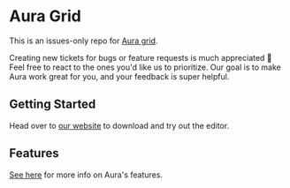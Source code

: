 # Aura Grid

 
This is an issues-only repo for [Aura grid](https://aura.town).

Creating new tickets for bugs or feature requests is much appreciated 🙂 Feel free to react to the ones you'd like us to prioritize. Our goal is to make Aura work great for you, and your feedback is super helpful.

## Getting Started

Head over to [our website](https://aura.town) to download and try out the editor.

## Features

[See here](https://aura.town) for more info on Aura's features.
